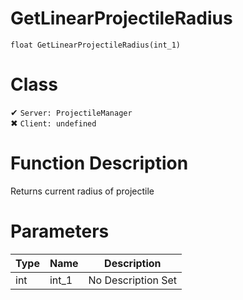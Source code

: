 # GetLinearProjectileRadius
```
float GetLinearProjectileRadius(int_1)
```
# Class
✔ `Server: ProjectileManager`  
✖ `Client: undefined`  

# Function Description
Returns current radius of projectile
# Parameters
Type|Name|Description
--|--|--
int|int_1|No Description Set
